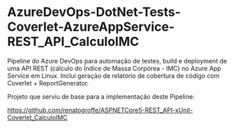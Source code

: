 # AzureDevOps-DotNet-Tests-Coverlet-AzureAppService-REST_API_CalculoIMC
Pipeline do Azure DevOps para automação de testes, build e deployment de uma API REST (cálculo do Índice de Massa Corpórea - IMC) no Azure App Service em Linux. Inclui geração de relatório de cobertura de código com Coverlet + ReportGenerator.

Projeto que serviu de base para a implementação deste Pipeline:

https://github.com/renatogroffe/ASPNETCore5-REST_API-xUnit-Coverlet_CalculoIMC